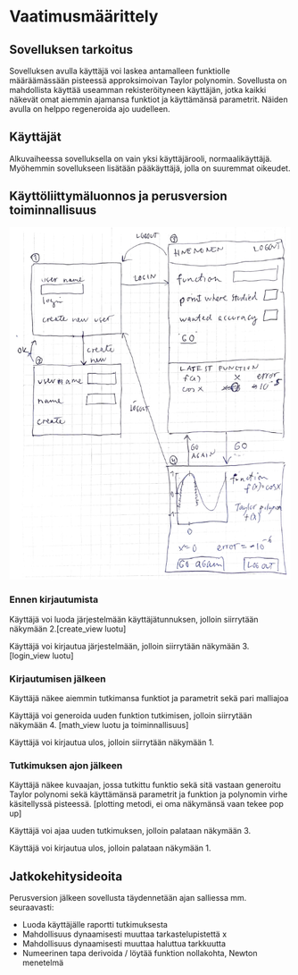 # Vaatimusmäärittely

## Sovelluksen tarkoitus

Sovelluksen avulla käyttäjä voi laskea antamalleen funktiolle määräämässään pisteessä approksimoivan Taylor polynomin.
Sovellusta on mahdollista käyttää useamman rekisteröityneen käyttäjän, jotka kaikki näkevät omat aiemmin ajamansa funktiot ja käyttämänsä parametrit.
Näiden avulla on helppo regeneroida ajo uudelleen.

## Käyttäjät

Alkuvaiheessa sovelluksella on vain yksi käyttäjärooli, normaalikäyttäjä. Myöhemmin sovellukseen lisätään pääkäyttäjä, jolla on suuremmat oikeudet.


## Käyttöliittymäluonnos ja perusversion toiminnallisuus

![](./kayttoliittymaluonnos.png)

### Ennen kirjautumista

Käyttäjä voi luoda järjestelmään käyttäjätunnuksen, jolloin siirrytään näkymään 2.[create_view luotu]

Käyttäjä voi kirjautua järjestelmään, jolloin siirrytään näkymään 3. [login_view luotu]

### Kirjautumisen jälkeen

Käyttäjä näkee aiemmin tutkimansa funktiot ja parametrit sekä pari malliajoa

Käyttäjä voi generoida uuden funktion tutkimisen, jolloin siirrytään näkymään 4. [math_view luotu ja toiminnallisuus]

Käyttäjä voi kirjautua ulos, jolloin siirrytään näkymään 1.

### Tutkimuksen ajon jälkeen

Käyttäjä näkee kuvaajan, jossa tutkittu funktio sekä sitä vastaan generoitu Taylor polynomi sekä käyttämänsä parametrit ja funktion ja polynomin virhe käsitellyssä pisteessä. [plotting metodi, ei oma näkymänsä vaan tekee pop up]

Käyttäjä voi ajaa uuden tutkimuksen, jolloin palataan näkymään 3.

Käyttäjä voi kirjautua ulos, jolloin palataan näkymään 1.



## Jatkokehitysideoita

Perusversion jälkeen sovellusta täydennetään ajan salliessa mm. seuraavasti:

- Luoda käyttäjälle raportti tutkimuksesta
- Mahdollisuus dynaamisesti muuttaa tarkastelupistettä x
- Mahdollisuus dynaamisesti muuttaa haluttua tarkkuutta
- Numeerinen tapa derivoida / löytää funktion nollakohta, Newton menetelmä
